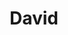 ---
codehost: https://github.com/https://github.com/alanshaw/david-www
logohandle: david-dm
sort: david-dm
title: David
website: https://david-dm.org/
---